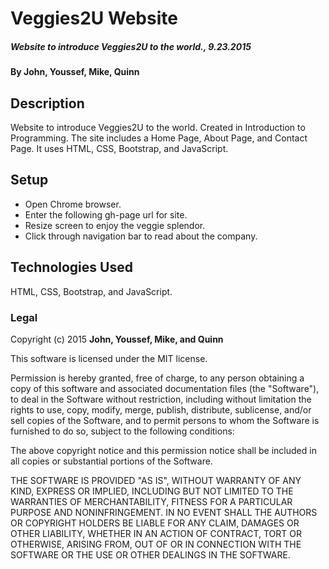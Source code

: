 # Veggies2U Website

##### Website to introduce Veggies2U to the world., 9.23.2015

#### By John, Youssef, Mike, Quinn

## Description

Website to introduce Veggies2U to the world. Created in Introduction to Programming. The site includes a Home Page, About Page, and Contact Page. It uses HTML, CSS, Bootstrap, and JavaScript.

## Setup

* Open Chrome browser.
* Enter the following gh-page url for site.
* Resize screen to enjoy the veggie splendor.
* Click through navigation bar to read about the company.

## Technologies Used

HTML, CSS, Bootstrap, and JavaScript.

### Legal

Copyright (c) 2015 **John, Youssef, Mike, and Quinn**

This software is licensed under the MIT license.

Permission is hereby granted, free of charge, to any person obtaining a copy
of this software and associated documentation files (the "Software"), to deal
in the Software without restriction, including without limitation the rights
to use, copy, modify, merge, publish, distribute, sublicense, and/or sell
copies of the Software, and to permit persons to whom the Software is
furnished to do so, subject to the following conditions:

The above copyright notice and this permission notice shall be included in
all copies or substantial portions of the Software.

THE SOFTWARE IS PROVIDED "AS IS", WITHOUT WARRANTY OF ANY KIND, EXPRESS OR
IMPLIED, INCLUDING BUT NOT LIMITED TO THE WARRANTIES OF MERCHANTABILITY,
FITNESS FOR A PARTICULAR PURPOSE AND NONINFRINGEMENT. IN NO EVENT SHALL THE
AUTHORS OR COPYRIGHT HOLDERS BE LIABLE FOR ANY CLAIM, DAMAGES OR OTHER
LIABILITY, WHETHER IN AN ACTION OF CONTRACT, TORT OR OTHERWISE, ARISING FROM,
OUT OF OR IN CONNECTION WITH THE SOFTWARE OR THE USE OR OTHER DEALINGS IN
THE SOFTWARE.
